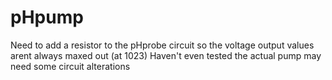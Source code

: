 # pHpump
Need to add a resistor to the pHprobe circuit so the voltage output values arent always maxed out (at 1023)
Haven't even tested the actual pump may need some circuit alterations
